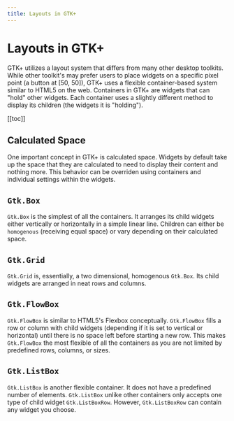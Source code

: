 ```yaml
---
title: Layouts in GTK+
---
```


# Layouts in GTK+

GTK+ utilizes a layout system that differs from many other desktop toolkits. While other toolkit's may prefer users to place widgets on a specific pixel point (a button at [50, 50]), GTK+ uses a flexible container-based system similar to HTML5 on the web. Containers in GTK+ are widgets that can "hold" other widgets. Each container uses a slightly different method to display its children (the widgets it is "holding").

[[toc]]

## Calculated Space

One important concept in GTK+ is calculated space. Widgets by default take up the space that they are calculated to need to display their content and nothing more. This behavior can be overriden using containers and individual settings within the widgets.

## `Gtk.Box`

`Gtk.Box` is the simplest of all the containers. It arranges its child widgets either vertically or horizontally in a simple linear line. Children can either be `homogenous` (receiving equal space) or vary depending on their calculated space.

## `Gtk.Grid`

`Gtk.Grid` is, essentially, a two dimensional, homogenous `Gtk.Box`. Its child widgets are arranged in neat rows and columns.

## `Gtk.FlowBox`

`Gtk.FlowBox` is similar to HTML5's Flexbox conceptually. `Gtk.FlowBox` fills a row or column with child widgets (depending if it is set to vertical or horizontal) until there is no space left before starting a new row. This makes `Gtk.FlowBox` the most flexible of all the containers as you are not limited by predefined rows, columns, or sizes.

## `Gtk.ListBox`

`Gtk.ListBox` is another flexible container. It does not have a predefined number of elements. `Gtk.ListBox` unlike other containers only accepts one type of child widget `Gtk.ListBoxRow`. However, `Gtk.ListBoxRow` can contain any widget you choose.